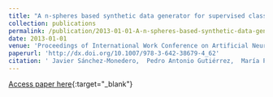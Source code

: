 ```yaml
---
title: "A n-spheres based synthetic data generator for supervised classification"
collection: publications
permalink: /publication/2013-01-01-A-n-spheres-based-synthetic-data-generator-for-supervised-classification
date: 2013-01-01
venue: 'Proceedings of International Work Conference on Artificial Neural Networks (IWANN 2013)'
paperurl: 'http://dx.doi.org/10.1007/978-3-642-38679-4_62'
citation: ' Javier Sánchez-Monedero,  Pedro Antonio Gutiérrez,  María Pérez-Ortiz,  César Hervás-Martínez, &quot;A n-spheres based synthetic data generator for supervised classification.&quot; Proceedings of International Work Conference on Artificial Neural Networks (IWANN 2013), Vol. 7902, 2013, pp. 613--621.'
---
```

[Access paper here](http://dx.doi.org/10.1007/978-3-642-38679-4_62){:target="_blank"}
